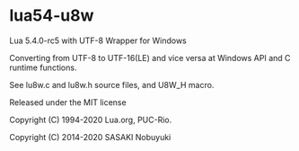 lua54-u8w
======

Lua 5.4.0-rc5 with UTF-8 Wrapper for Windows

Converting from UTF-8 to UTF-16(LE) and vice versa at Windows API and C runtime functions.

See lu8w.c and lu8w.h source files, and U8W_H macro.

Released under the MIT license

Copyright (C) 1994-2020 Lua.org, PUC-Rio.

Copyright (C) 2014-2020 SASAKI Nobuyuki
